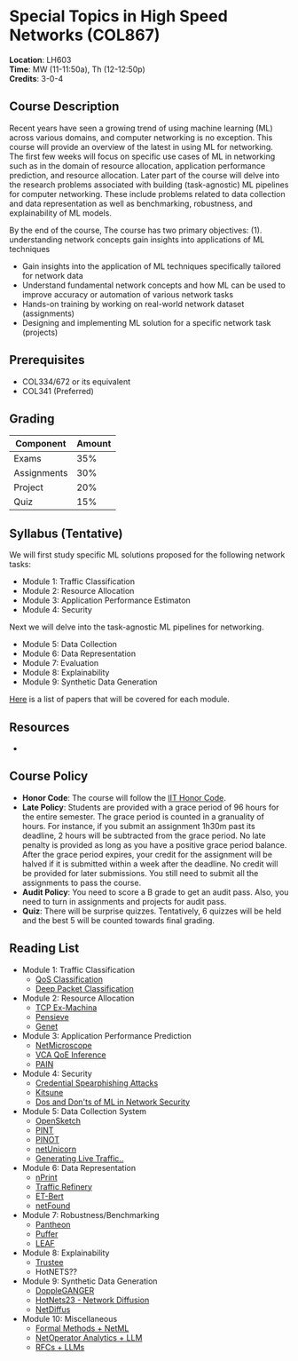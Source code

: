 # Special Topics in High Speed Networks (COL867)

**Location**: LH603 \
**Time**: MW (11-11:50a), Th (12-12:50p) \
**Credits**: 3-0-4 

## Course Description 

Recent years have seen a growing trend of using machine
learning (ML) across various domains, and computer networking is no exception.
This course will provide an overview of the latest in using ML for networking. 
The first few weeks will focus on specific use cases of ML in networking such
as in the domain of resource allocation, application performance prediction, 
and resource allocation. Later part of the course will delve into the research 
problems associated with building (task-agnostic) ML pipelines for computer 
networking. These include problems related to data collection and data 
representation as well as benchmarking, robustness, and explainability of 
ML models. 

By the end of the course, 
The course has two primary objectives: (1). understanding network concepts  gain insights into applications of ML techniques 
- Gain insights into the application of ML techniques specifically tailored for network data
- Understand fundamental network concepts and how ML can be used to improve accuracy or automation of various network tasks 
- Hands-on training by working on real-world network dataset (assignments)
- Designing and implementing ML solution for a specific network task (projects)

## Prerequisites
- COL334/672 or its equivalent
- COL341 (Preferred)

## Grading
| Component     | Amount |
| --------      | ------ |
| Exams         | 35%    |
| Assignments   | 30%    |
| Project       | 20%    |
| Quiz          | 15%    |

## Syllabus (Tentative)

We will first study specific ML solutions proposed for the following network tasks: 
- Module 1: Traffic Classification
- Module 2: Resource Allocation
- Module 3: Application Performance Estimaton
- Module 4: Security

Next we will delve into the task-agnostic ML pipelines for networking. 
- Module 5: Data Collection
- Module 6: Data Representation
- Module 7: Evaluation 
- Module 8: Explainability
- Module 9: Synthetic Data Generation

[Here](#reading-list) is a list of papers that will be covered for each module. 


## Resources
- 

## Course Policy
- **Honor Code**: The course will follow the [IIT Honor Code](https://academics.iitd.ac.in/sites/default/files/registration/forms/10_FORM%20H.pdf).
- **Late Policy**: Students are provided with a grace period of 96 hours for the entire
semester. The grace period is counted in a granuality of hours. For instance, if you submit an assignment 1h30m past
its deadline, 2 hours will be subtracted from the grace period. No late penalty is provided as long
as you have a positive grace period balance. After the grace period expires, your credit for the assignment
will be halved if it is submitted within a week after the deadline. No credit will be provided
for later submissions. You still need to submit all the assignments to pass the course. 
- **Audit Policy**: You need to score a B grade to get an audit pass. Also, you need to turn in assignments
and projects for audit pass. 
- **Quiz**: There will be surprise quizzes. Tentatively, 6 quizzes will be held and the best 5 will be counted towards
final grading.

## Reading List
- Module 1: Traffic Classification
  - [QoS Classification](https://dl.acm.org/doi/pdf/10.1145/1028788.1028805)
  - [Deep Packet Classification](https://link.springer.com/article/10.1007/s00500-019-04030-2)
- Module 2: Resource Allocation
  - [TCP Ex-Machina](https://dl.acm.org/doi/pdf/10.1145/2534169.2486020)
  - [Pensieve](https://dl.acm.org/doi/abs/10.1145/3098822.3098843)
  - [Genet](https://dl.acm.org/doi/pdf/10.1145/3544216.3544243)
- Module 3: Application Performance Prediction
  - [NetMicroscope](https://dl.acm.org/doi/abs/10.1145/3366704)
  - [VCA QoE Inference](https://arxiv.org/abs/2306.01194)
  - [PAIN](https://www.sciencedirect.com/science/article/abs/pii/S138912861830358X)
- Module 4: Security
  - [Credential Spearphishing Attacks](https://www.usenix.org/system/files/conference/usenixsecurity17/sec17-ho.pdf)
  - [Kitsune](https://www.usenix.org/system/files/conference/usenixsecurity17/sec17-ho.pdf)
  - [Dos and Don'ts of ML in Network Security](https://www.usenix.org/conference/usenixsecurity22/presentation/arp)
- Module 5: Data Collection System
  - [OpenSketch](https://www.usenix.org/system/files/conference/nsdi13/nsdi13-final116.pdf)
  - [PINT](https://dl.acm.org/doi/pdf/10.1145/3387514.3405894)
  - [PINOT](https://dl.acm.org/doi/abs/10.1145/3606464.3606485)
  - [netUnicorn](https://arxiv.org/abs/2306.08853)
  - [Generating Live Traffic..](https://dl.acm.org/doi/pdf/10.1145/3563766.3564084)
- Module 6: Data Representation
  - [nPrint](https://dl.acm.org/doi/abs/10.1145/3460120.3484758)
  - [Traffic Refinery](https://dl.acm.org/doi/abs/10.1145/3491052)
  - [ET-Bert](https://dl.acm.org/doi/pdf/10.1145/3485447.3512217)
  - [netFound](https://arxiv.org/abs/2310.17025)
- Module 7: Robustness/Benchmarking
  - [Pantheon](https://www.usenix.org/conference/atc18/presentation/yan-francis)
  - [Puffer](https://puffer.stanford.edu/static/puffer/documents/puffer-paper.pdf)
  - [LEAF](https://dl.acm.org/doi/abs/10.1145/3609422)
- Module 8: Explainability
  - [Trustee](https://dl.acm.org/doi/pdf/10.1145/3548606.3560609)
  - HotNETS??
- Module 9: Synthetic Data Generation
  - [DoppleGANGER](https://dl.acm.org/doi/abs/10.1145/3544216.3544251)
  - [HotNets23 - Network Diffusion](https://arxiv.org/abs/2310.08543)
  - [NetDiffus](https://arxiv.org/abs/2310.04429)
- Module 10: Miscellaneous
  - [Formal Methods + NetML](https://conferences.sigcomm.org/hotnets/2023/papers/hotnets23_gong.pdf)
  - [NetOperator Analytics + LLM](https://conferences.sigcomm.org/hotnets/2023/papers/hotnets23_kotaru.pdf)
  - [RFCs + LLMs](https://conferences.sigcomm.org/hotnets/2023/papers/hotnets23_sharma.pdf)
  
